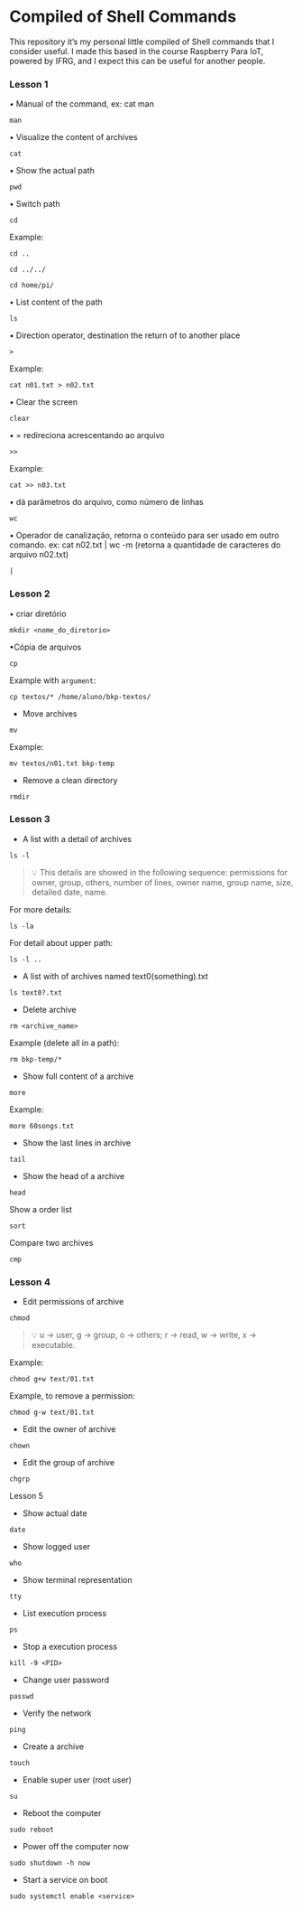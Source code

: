 # Compiled of Shell Commands
This repository it’s my personal little compiled of Shell commands that I consider useful. I made this based in the course Raspberry Para IoT, powered by IFRG, and I expect this can be useful for another people.

### Lesson 1 

•	Manual of the command, ex: cat man
```
man
```
•	 Visualize the content of archives
```
cat
```
•	Show the actual path
```
pwd
```
•	Switch path
```
cd
```
Example:
```
cd .. 
```
```
cd ../../ 
```
```
cd home/pi/ 
```
•	List content of the path
```
ls
``` 

•	Direction operator, destination the return of to another place
```
>
```
Example:
```
cat n01.txt > n02.txt
```

•	Clear the screen
```
clear
```

•	 = redireciona acrescentando ao arquivo
```
>> 
```
Example:
```
cat >> n03.txt
```


• dá parâmetros do arquivo, como número de linhas
```
wc 
```

• Operador de canalização, retorna o conteúdo para ser usado em outro comando. ex: cat n02.txt | wc -m (retorna a quantidade de caracteres do arquivo n02.txt)
```
| 
```

### Lesson 2

•	criar diretório 

```
mkdir <nome_do_diretorio> 
```

•Cópia de arquivos

```
cp
```
Example with `argument`:
```
cp textos/* /home/aluno/bkp-textos/ 
```
* Move archives

```
mv
```
Example:
```
mv textos/n01.txt bkp-temp
```

* Remove a clean directory
```
rmdir 
```

### Lesson 3

* A list with a detail of archives
```
ls -l
```
>:bulb: This details are showed in the following sequence: permissions for owner, group, others, number of lines, owner name, group name, size, detailed date, name.

For more details:
```
ls -la
```
For detail about upper path:
```
ls -l ..
```

* A list with of archives named text0(something).txt
```
ls text0?.txt
```
* Delete archive
```
rm <archive_name>
```
Example (delete all in a path):

```
rm bkp-temp/*
```
* Show full content of a archive
```
more
```
Example:
```
more 60songs.txt
```
* Show the last lines in archive
```
tail
```
* Show the head of a archive
```
head
```
Show a order list
```
sort
```
Compare two archives
```
cmp
```

### Lesson 4

* Edit permissions of archive
```
chmod
```


>:bulb: u -> user, g -> group, o -> others; r -> read, w -> write, x -> executable.


Example:
```
chmod g+w text/01.txt
```
Example, to remove a permission:
```
chmod g-w text/01.txt
```
* Edit the owner of archive
```
chown
```
* Edit the group of archive
```
chgrp
```

Lesson 5

* Show actual date
```
date
```
* Show logged user
```
who
```
* Show terminal representation
```
tty
```
* List execution process

```
ps
```
* Stop a execution process
```
kill -9 <PID>
```
* Change user password
```
passwd
```
* Verify the network
```
ping
```
* Create a archive
```
touch
```
* Enable super user (root user)
```
su
```
* Reboot the computer
```
sudo reboot
```
* Power off the computer now
```
sudo shutdown -h now
```

* Start a service on boot

```
sudo systemctl enable <service>
```
